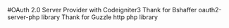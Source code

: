 #OAuth 2.0 Server Provider with Codeigniter3
Thank for Bshaffer oauth2-server-php library
Thank for Guzzle http php library
